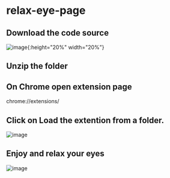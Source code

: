 # relax-eye-page

## Download the code source

![image](https://user-images.githubusercontent.com/2922266/108739205-af04ab00-7534-11eb-859e-211115d562e6.png){:height="20%" width="20%"} 

## Unzip the folder

## On Chrome open extension page

chrome://extensions/

## Click on Load the extention from a folder.

![image](https://user-images.githubusercontent.com/2922266/108740111-9c3ea600-7535-11eb-83a4-fbf1927f1921.png)

## Enjoy and relax your eyes

![image](https://user-images.githubusercontent.com/2922266/108738985-7238b400-7534-11eb-9673-ffd99000a4be.png)

